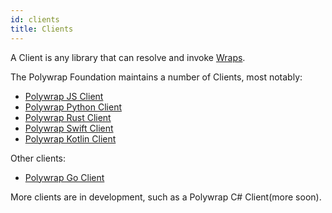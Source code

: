 ```yaml
---
id: clients
title: Clients
---
```


A Client is any library that can resolve and invoke [Wraps](./concepts/wraps).

The Polywrap Foundation maintains a number of Clients, most notably:

- [Polywrap JS Client](https://github.com/polywrap/javascript-client)
- [Polywrap Python Client](https://github.com/polywrap/python-client)
- [Polywrap Rust Client](https://github.com/polywrap/rust-client)
- [Polywrap Swift Client](https://github.com/polywrap/swift-client)
- [Polywrap Kotlin Client](https://github.com/polywrap/kotlin-client)

Other clients:
- [Polywrap Go Client](https://github.com/polywrap/go-client)

More clients are in development, such as a Polywrap C# Client(more soon).